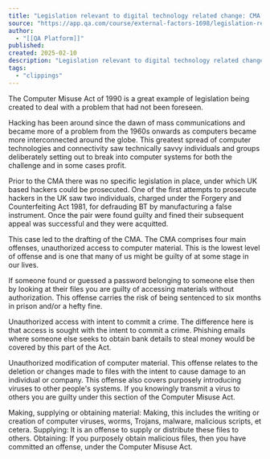 ```yaml
---
title: "Legislation relevant to digital technology related change: CMA - External factors Lesson | QA Platform"
source: "https://app.qa.com/course/external-factors-1698/legislation-relevant-digital-technology-related-change-cma/?context_id=13677&context_resource=lp"
author:
  - "[[QA Platform]]"
published:
created: 2025-02-10
description: "Legislation relevant to digital technology related change: CMA - External factors lesson from QA Platform. Start learning today with our digital training solutions."
tags:
  - "clippings"
---
```

The Computer Misuse Act of 1990 is a great example of legislation being created to deal with a problem that had not been foreseen.

Hacking has been around since the dawn of mass communications and became more of a problem from the 1960s onwards as computers became more interconnected around the globe. This greatest spread of computer technologies and connectivity saw technically savvy individuals and groups deliberately setting out to break into computer systems for both the challenge and in some cases profit.

Prior to the CMA there was no specific legislation in place, under which UK based hackers could be prosecuted. One of the first attempts to prosecute hackers in the UK saw two individuals, charged under the Forgery and Counterfeiting Act 1981, for defrauding BT by manufacturing a false instrument. Once the pair were found guilty and fined their subsequent appeal was successful and they were acquitted.

This case led to the drafting of the CMA. The CMA comprises four main offenses, unauthorized access to computer material. This is the lowest level of offense and is one that many of us might be guilty of at some stage in our lives.

If someone found or guessed a password belonging to someone else then by looking at their files you are guilty of accessing materials without authorization. This offense carries the risk of being sentenced to six months in prison and/or a hefty fine. 

Unauthorized access with intent to commit a crime. The difference here is that access is sought with the intent to commit a crime. Phishing emails where someone else seeks to obtain bank details to steal money would be covered by this part of the Act.

Unauthorized modification of computer material. This offense relates to the deletion or changes made to files with the intent to cause damage to an individual or company. This offense also covers purposely introducing viruses to other people's systems. If you knowingly transmit a virus to others you are guilty under this section of the Computer Misuse Act.

Making, supplying or obtaining material: Making, this includes the writing or creation of computer viruses, worms, Trojans, malware, malicious scripts, et cetera. Supplying: It is an offense to supply or distribute these files to others. Obtaining: If you purposely obtain malicious files, then you have committed an offense, under the Computer Misuse Act.